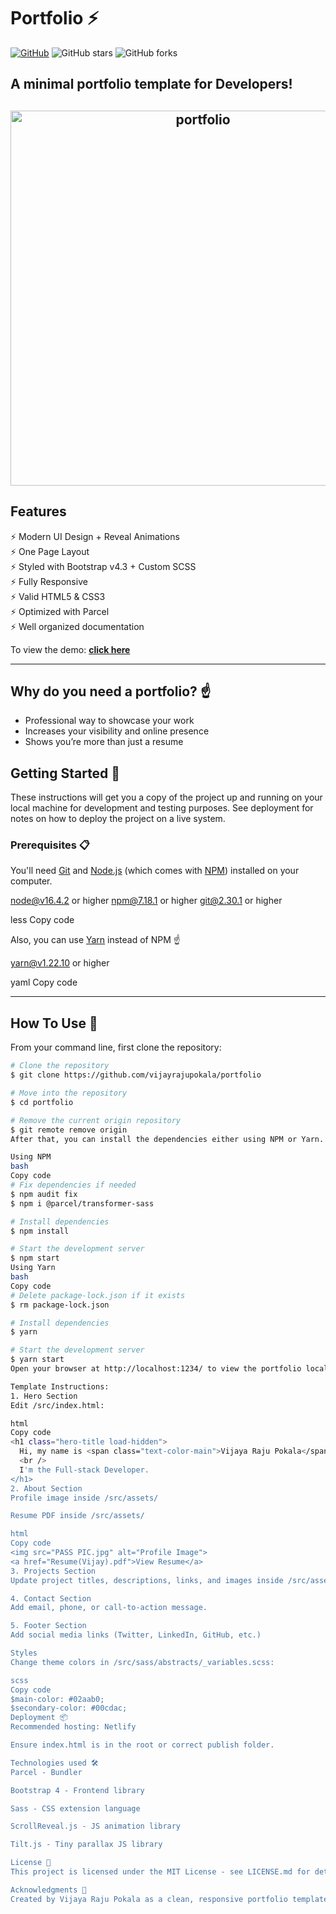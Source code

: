 # Portfolio ⚡️ 
[![GitHub](https://img.shields.io/github/license/vijayrajupokala/portfolio?color=blue)](https://github.com/vijayrajupokala/portfolio/blob/master/LICENSE.md) 
![GitHub stars](https://img.shields.io/github/stars/vijayrajupokala/portfolio) 
![GitHub forks](https://img.shields.io/github/forks/vijayrajupokala/portfolio)

## A minimal portfolio template for Developers!

<h2 align="center">
  <img src="https://github.com/vijayrajupokala/portfolio/blob/master/examples/example.gif" alt="portfolio" width="600px" />
  <br>
</h2>

## Features

⚡️ Modern UI Design + Reveal Animations  
⚡️ One Page Layout  
⚡️ Styled with Bootstrap v4.3 + Custom SCSS  
⚡️ Fully Responsive  
⚡️ Valid HTML5 & CSS3  
⚡️ Optimized with Parcel  
⚡️ Well organized documentation

To view the demo: **[click here](https://vijaynew-portfolio.netlify.app/)**

---

## Why do you need a portfolio? ☝️

- Professional way to showcase your work  
- Increases your visibility and online presence  
- Shows you’re more than just a resume

## Getting Started 🚀

These instructions will get you a copy of the project up and running on your local machine for development and testing purposes. See deployment for notes on how to deploy the project on a live system.

### Prerequisites 📋

You'll need [Git](https://git-scm.com) and [Node.js](https://nodejs.org/en/download/) (which comes with [NPM](http://npmjs.com)) installed on your computer.

node@v16.4.2 or higher
npm@7.18.1 or higher
git@2.30.1 or higher

less
Copy code

Also, you can use [Yarn](https://yarnpkg.com/) instead of NPM ☝️

yarn@v1.22.10 or higher

yaml
Copy code

---

## How To Use 🔧

From your command line, first clone the repository:

```bash
# Clone the repository
$ git clone https://github.com/vijayrajupokala/portfolio

# Move into the repository
$ cd portfolio

# Remove the current origin repository
$ git remote remove origin
After that, you can install the dependencies either using NPM or Yarn.

Using NPM
bash
Copy code
# Fix dependencies if needed
$ npm audit fix
$ npm i @parcel/transformer-sass

# Install dependencies
$ npm install

# Start the development server
$ npm start
Using Yarn
bash
Copy code
# Delete package-lock.json if it exists
$ rm package-lock.json

# Install dependencies
$ yarn

# Start the development server
$ yarn start
Open your browser at http://localhost:1234/ to view the portfolio locally.

Template Instructions:
1. Hero Section
Edit /src/index.html:

html
Copy code
<h1 class="hero-title load-hidden">
  Hi, my name is <span class="text-color-main">Vijaya Raju Pokala</span>
  <br />
  I'm the Full-stack Developer.
</h1>
2. About Section
Profile image inside /src/assets/

Resume PDF inside /src/assets/

html
Copy code
<img src="PASS PIC.jpg" alt="Profile Image">
<a href="Resume(Vijay).pdf">View Resume</a>
3. Projects Section
Update project titles, descriptions, links, and images inside /src/assets/.

4. Contact Section
Add email, phone, or call-to-action message.

5. Footer Section
Add social media links (Twitter, LinkedIn, GitHub, etc.)

Styles
Change theme colors in /src/sass/abstracts/_variables.scss:

scss
Copy code
$main-color: #02aab0;
$secondary-color: #00cdac;
Deployment 📦
Recommended hosting: Netlify

Ensure index.html is in the root or correct publish folder.

Technologies used 🛠️
Parcel - Bundler

Bootstrap 4 - Frontend library

Sass - CSS extension language

ScrollReveal.js - JS animation library

Tilt.js - Tiny parallax JS library

License 📄
This project is licensed under the MIT License - see LICENSE.md for details.

Acknowledgments 🎁
Created by Vijaya Raju Pokala as a clean, responsive portfolio template for developers.